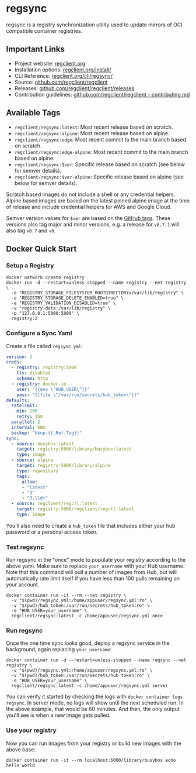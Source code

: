 # regsync

regsync is a registry synchronization utility used to update mirrors of OCI compatible container registries.

## Important Links

- Project website: [regclient.org](https://regclient.org)
- Installation options: [regclient.org/install/](https://regclient.org/install/)
- CLI Reference: [regclient.org/cli/regsync/](https://regclient.org/cli/regsync/)
- Source: [github.com/regclient/regclient](https://github.com/regclient/regclient)
- Releases: [github.com/regclient/regclient/releases](https://github.com/regclient/regclient/releases)
- Contribution guidelines: [github.com/regclient/regclient - contributing.md](https://github.com/regclient/regclient/blob/main/CONTRIBUTING.md)

## Available Tags

- `regclient/regsync:latest`: Most recent release based on scratch.
- `regclient/regsync:alpine`: Most recent release based on alpine.
- `regclient/regsync:edge`: Most recent commit to the main branch based on scratch.
- `regclient/regsync:edge-alpine`: Most recent commit to the main branch based on alpine.
- `regclient/regsync:$ver`: Specific release based on scratch (see below for semver details).
- `regclient/regsync:$ver-alpine`: Specific release based on alpine (see below for semver details).

Scratch based images do not include a shell or any credential helpers.
Alpine based images are based on the latest pinned alpine image at the time of release and include credential helpers for AWS and Google Cloud.

Semver version values for `$ver` are based on the [GitHub tags](https://github.com/regclient/regclient/tags).
These versions also tag major and minor versions, e.g. a release for `v0.7.1` will also tag `v0.7` and `v0`.

## Docker Quick Start

### Setup a Registry

```shell
docker network create registry
docker run -d --restart=unless-stopped --name registry --net registry \
  -e "REGISTRY_STORAGE_FILESYSTEM_ROOTDIRECTORY=/var/lib/registry" \
  -e "REGISTRY_STORAGE_DELETE_ENABLED=true" \
  -e "REGISTRY_VALIDATION_DISABLED=true" \
  -v "registry-data:/var/lib/registry" \
  -p "127.0.0.1:5000:5000" \
  registry:2
```

### Configure a Sync Yaml

Create a file called `regsync.yml`:

```yaml
version: 1
creds:
  - registry: registry:5000
    tls: disabled
    scheme: http
  - registry: docker.io
    user: "{{env \"HUB_USER\"}}"
    pass: "{{file \"/var/run/secrets/hub_token\"}}"
defaults:
  ratelimit:
    min: 100
    retry: 15m
  parallel: 2
  interval: 60m
  backup: "bkup-{{.Ref.Tag}}"
sync:
  - source: busybox:latest
    target: registry:5000/library/busybox:latest
    type: image
  - source: alpine
    target: registry:5000/library/alpine
    type: repository
    tags:
      allow:
      - "latest"
      - "3"
      - "3.\\d+"
  - source: regclient/regctl:latest
    target: registry:5000/regclient/regctl:latest
    type: image
```

You'll also need to create a `hub_token` file that includes either your hub
password or a personal access token.

### Test regsync

Run regsync in the "once" mode to populate your registry according to the above
yaml. Make sure to replace `your_username` with your Hub username. Note that
this command will pull a number of images from Hub, but will automatically rate
limit itself if you have less than 100 pulls remaining on your account.

```shell
docker container run -it --rm --net registry \
  -v "$(pwd)/regsync.yml:/home/appuser/regsync.yml:ro" \
  -v "$(pwd)/hub_token:/var/run/secrets/hub_token:ro" \
  -e "HUB_USER=your_username" \
  regclient/regsync:latest -c /home/appuser/regsync.yml once
```

### Run regsync

Once the one time sync looks good, deploy a regsync service in the background,
again replacing `your_username`:

```shell
docker container run -d --restart=unless-stopped --name regsync --net registry \
  -v "$(pwd)/regsync.yml:/home/appuser/regsync.yml:ro" \
  -v "$(pwd)/hub_token:/var/run/secrets/hub_token:ro" \
  -e "HUB_USER=your_username" \
  regclient/regsync:latest -c /home/appuser/regsync.yml server
```

You can verify it started by checking the logs with `docker container logs
regsync`. In server mode, no logs will show until the next scheduled run. In
the above example, that would be 60 minutes. And then, the only output you'll
see is when a new image gets pulled.

### Use your registry

Now you can run images from your registry or build new images with the above base:

```shell
docker container run -it --rm localhost:5000/library/busybox echo hello world
```
